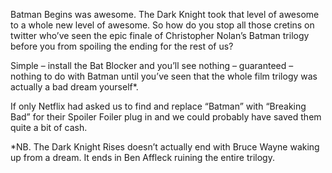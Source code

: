 Batman Begins was awesome. The Dark Knight took that level of awesome to a whole new level of awesome. So how do you stop all those cretins on twitter who’ve seen the epic finale of Christopher Nolan’s Batman trilogy before you from spoiling the ending for the rest of us?

Simple – install the Bat Blocker and you’ll see nothing – guaranteed – nothing to do with Batman until you’ve seen that the whole film trilogy was actually a bad dream yourself*.

If only Netflix had asked us to find and replace “Batman” with “Breaking Bad” for their Spoiler Foiler plug in and we could probably have saved them quite a bit of cash.

*NB. The Dark Knight Rises doesn’t actually end with Bruce Wayne waking up from a dream. It ends in Ben Affleck ruining the entire trilogy.